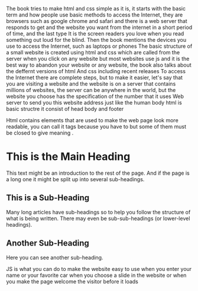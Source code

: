 The book tries to make html and css simple as it is, it starts with the basic term and how people use basic methods to access the Internet, they are browsers such as google chrome and safari and there is a web server that responds to get and the website you want from the internet in a short period of time, and the last type It is the screen readers you love when you read something out loud for the blind. Then the book mentions the devices you use to access the Internet, such as laptops or phones
The basic structure of a small website is created using html and css which are called from the server when you click on any website but most websites use js and it is the best way to abandon your website or any website, the book also talks about the deffernt versions of html And css including recent releases
To access the Internet there are complete steps, but to make it easier, let's say that you are visiting a website and the website is on a server that contains millions of websites, the server can be anywhere in the world, but the website you choose has the specification of the number that it uses Web server to send you this website address
just like the human body html is basic structre it consist of head body and footer 

Html contains elements that are used to make the web page look more readable, you can call it tags because you have to but some of them must be closed to give meaning .


<html>
<body>
 <h1>This is the Main Heading</h1>
 <p>This text might be an introduction to the rest of
 the page. And if the page is a long one it might
 be split up into several sub-headings.<p>
 <h2>This is a Sub-Heading</h2>
 <p>Many long articles have sub-headings so to help
 you follow the structure of what is being written.
 There may even be sub-sub-headings (or lower-level
 headings).</p>
 <h2>Another Sub-Heading</h2>
 <p>Here you can see another sub-heading.</p>
</body>
</html>


JS is what you can do to make the website easy to use when you enter your name or your favorite car when you choose a slide in the website or when you make the page welcome the visitor before it loads
